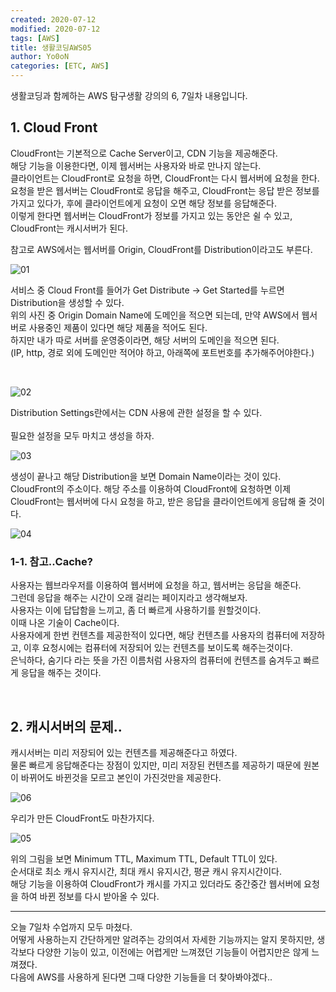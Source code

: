 ```yaml
---
created: 2020-07-12
modified: 2020-07-12
tags: [AWS]
title: 생활코딩AWS05
author: Yo0oN
categories: [ETC, AWS]
---
```



생활코딩과 함께하는 AWS 탐구생활 강의의 6, 7일차 내용입니다.

## 1. Cloud Front

CloudFront는 기본적으로 Cache Server이고, CDN 기능을 제공해준다.<br>
해당 기능을 이용한다면, 이제 웹서버는 사용자와 바로 만나지 않는다.<br>
클라이언트는 CloudFront로 요청을 하면, CloudFront는 다시 웹서버에 요청을 한다.<br>
요청을 받은 웹서버는 CloudFront로 응답을 해주고, CloudFront는 응답 받은 정보를 가지고 있다가, 후에 클라이언트에게 요청이 오면 해당 정보를 응답해준다.<br>
이렇게 한다면 웹서버는 CloudFront가 정보를 가지고 있는 동안은 쉴 수 있고, CloudFront는 캐시서버가 된다.<br>

참고로 AWS에서는 웹서버를 Origin, CloudFront를 Distribution이라고도 부른다.

![01](https://user-images.githubusercontent.com/53729311/180649436-9b816e69-e04b-4e77-8f61-9953ca0e18c1.jpg)

서비스 중 Cloud Front를 들어가 Get Distribute -> Get Started를 누르면 Distribution을 생성할 수 있다.<br>
위의 사진 중 Origin Domain Name에 도메인을 적으면 되는데, 만약 AWS에서 웹서버로 사용중인 제품이 있다면 해당 제품을 적어도 된다.<br>
하지만 내가 따로 서버를 운영중이라면, 해당 서버의 도메인을 적으면 된다.<br>
(IP, http, 경로 외에 도메인만 적어야 하고, 아래쪽에 포트번호를 추가해주어야한다.)<br>

<br>

![02](https://user-images.githubusercontent.com/53729311/180649440-3d81898a-045c-4a6f-b035-4776c4286310.jpg)

Distribution Settings란에서는 CDN 사용에 관한 설정을 할 수 있다.<br>
<br>
필요한 설정을 모두 마치고 생성을 하자.<br>

![03](https://user-images.githubusercontent.com/53729311/180649441-8896642c-3ca3-4f3a-9f4f-de0a8dda12b8.jpg)

생성이 끝나고 해당 Distribution을 보면 Domain Name이라는 것이 있다.<br>
CloudFront의 주소이다. 해당 주소를 이용하여 CloudFront에 요청하면 이제 CloudFront는 웹서버에 다시 요청을 하고, 받은 응답을 클라이언트에게 응답해 줄 것이다.

![04](https://user-images.githubusercontent.com/53729311/180649442-bb0a6246-df66-45d0-b9e7-64ad897663f5.jpg)
<br>

### 1-1. 참고..Cache?

사용자는 웹브라우저를 이용하여 웹서버에 요청을 하고, 웹서버는 응답을 해준다.<br>
그런데 응답을 해주는 시간이 오래 걸리는 페이지라고 생각해보자.<br>
사용자는 이에 답답함을 느끼고, 좀 더 빠르게 사용하기를 원할것이다.<br>
이때 나온 기술이 Cache이다.<br>
사용자에게 한번 컨텐츠를 제공한적이 있다면, 해당 컨텐츠를 사용자의 컴퓨터에 저장하고, 이후 요청시에는 컴퓨터에 저장되어 있는 컨텐츠를 보이도록 해주는것이다.<br>
은닉하다, 숨기다 라는 뜻을 가진 이름처럼 사용자의 컴퓨터에 컨텐츠를 숨겨두고 빠르게 응답을 해주는 것이다.

<br>

## 2. 캐시서버의 문제..

캐시서버는 미리 저장되어 있는 컨텐츠를 제공해준다고 하였다.<br>
물론 빠르게 응답해준다는 장점이 있지만, 미리 저장된 컨텐츠를 제공하기 때문에 원본이 바뀌어도 바뀐것을 모르고 본인이 가진것만을 제공한다.<br>


![06](https://user-images.githubusercontent.com/53729311/180649445-bfbfd3b9-a077-42ce-8701-0b126c300cc1.jpg)

우리가 만든 CloudFront도 마찬가지다.<br>

![05](https://user-images.githubusercontent.com/53729311/180649443-19640bb0-d0bd-4749-9a4a-cbc834466d57.jpg)

위의 그림을 보면 Minimum TTL, Maximum TTL, Default TTL이 있다.<br>
순서대로 최소 캐시 유지시간, 최대 캐시 유지시간, 평균 캐시 유지시간이다.<br>
해당 기능을 이용하여 CloudFront가 캐시를 가지고 있더라도 중간중간 웹서버에 요청을 하여 바뀐 정보를 다시 받아올 수 있다.

-------

오늘 7일차 수업까지 모두 마쳤다.<br>
어떻게 사용하는지 간단하게만 알려주는 강의여서 자세한 기능까지는 알지 못하지만, 생각보다 다양한 기능이 있고, 이전에는 어렵게만 느껴졌던 기능들이 어렵지만은 않게 느껴졌다.<br>
다음에 AWS를 사용하게 된다면 그때 다양한 기능들을 더 찾아봐야겠다..

